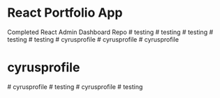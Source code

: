 # React Portfolio App

Completed React Admin Dashboard Repo
#   t e s t i n g  
 #   t e s t i n g  
 #   t e s t i n g  
 #   t e s t i n g  
 #   t e s t i n g  
 #   c y r u s p r o f i l e  
 #   c y r u s p r o f i l e  
 # cyrusprofile
# cyrusprofile
#   c y r u s p r o f i l e  
 #   t e s t i n g  
 #   c y r u s p r o f i l e  
 #   t e s t i n g  
 